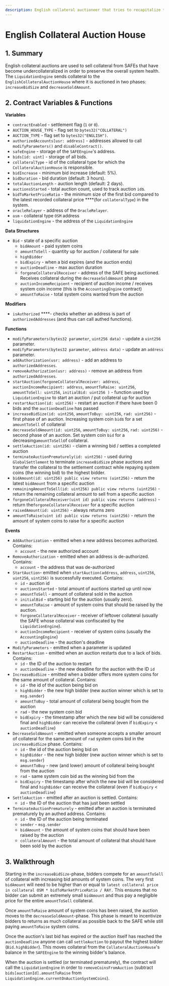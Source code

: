 ```yaml
---
description: English collateral auctioneer that tries to recapitalize the system
---
```


# English Collateral Auction House

## 1. Summary <a id="1-introduction-summary"></a>

English collateral auctions are used to sell collateral from SAFEs that have become undercollateralized in order to preserve the overall system health. The `LiquidationEngine` sends collateral to the `EnglishCollateralAuctionHouse` where it is auctioned in two phases: `increaseBidSize` and `decreaseSoldAmount`.

## 2. Contract Variables & Functions <a id="2-contract-details"></a>

**Variables**

* `contractEnabled` - settlement flag \(`1` or `0`\).
* `AUCTION_HOUSE_TYPE` - flag set to `bytes32("COLLATERAL")`
* `AUCTION_TYPE` - flag set to `bytes32("ENGLISH")`.
* `authorizedAccounts[usr: address]` - addresses allowed to call `modifyParameters()` and `disableContract()`.
* `safeEngine` - storage of the `SAFEEngine`'s address.
* `bids[id: uint]` - storage of all bids.
* `collateralType` - id of the collateral type for which the `CollateralAuctionHouse` is responsible.
* `bidIncrease` - minimum bid increase \(default: 5%\).
* `bidDuration` - bid duration \(default: 3 hours\).
* `totalAuctionLength` - auction length \(default: 2 days\).
* `auctionsStarted` - total auction count, used to track auction `id`s.
* `bidToMarketPriceRatio` - the minimum size of the first bid compared to the latest recorded collateral price ****\(for `collateralType`\) in the system.
* `oracleRelayer` - address of the `OracleRelayer`.
* `osm` - collateral type `OSM` address
* `liquidationEngine` - the address of the `LiquidationEngine`

**Data Structures**

* `Bid` - state of a specific auction
  * `bidAmount` - paid system coins
  * `amountToSell` - quantity up for auction / collateral for sale
  * `highBidder`
  * `bidExpiry` - when a bid expires \(and the auction ends\)
  * `auctionDeadline` - max auction duration
  * `forgoneCollateralReceiver` - address of the SAFE being auctioned. Receives collateral during the `decreaseSoldAmount` phase
  * `auctionIncomeRecipient` - recipient of auction income / receives system coin income \(this is the `AccountingEngine` contract\)
  * `amountToRaise` - total system coins wanted from the auction

**Modifiers**

* `isAuthorized` ****- checks whether an address is part of `authorizedAddresses` \(and thus can call authed functions\).

**Functions**

* `modifyParameters(bytes32 parameter`, `uint256 data)` - update a `uint256` parameter.
* `modifyParameters(bytes32 parameter`, `address data)` - update an `address` parameter.
* `addAuthorization(usr: address)` - add an address to `authorizedAddresses`.
* `removeAuthorization(usr: address)` - remove an address from `authorizedAddresses`.
* `startAuction(forgoneCollateralReceiver: address`, `auctionIncomeRecipient: address`, `amountToRaise: uint256`, `amountToSell: uint256`, `initialBid: uint256 )` - function used by `LiquidationEngine` to start an auction / put collateral up for auction
* `restartAuction(id: uint256)` - restart an auction if there have been 0 bids and the `auctionDeadline` has passed
* `increaseBidSize(id: uint256`, `amountToBuy: uint256`, `rad: uint256)` - first phase of an auction. Increasing system coin `bid`s for a set `amountToSell` of collateral
* `decreaseSoldAmount(id: uint256`, `amountToBuy: uint256`, `rad: uint256)` - second phase of an auction. Set system coin `bid` for a decreasing`amountToSell`of collateral.
* `settleAuction(id: uint256)` - claim a winning bid / settles a completed auction
* `terminateAuctionPrematurely(id: uint256)` - used during `GlobalSettlement` to terminate `increaseBidSize` phase auctions and transfer the collateral to the settlement contract while repaying system coins \(the winning bid\) to the highest bidder.
* `bidAmount(id: uint256) public view returns (uint256)` - return the latest `bidAmount` from a specific auction
* `remainingAmountToSell(id: uint256) public view returns (uint256)` - return the remaining collateral amount to sell from a specific auction
* `forgoneCollateralReceiver(uint id) public view returns (address)` - return the`forgoneCollateralReceiver` for a specific auction
* `raisedAmount(id: uint256)` - always returns zero
* `amountToRaise(uint id) public view returns (uint256)` - return the amount of system coins to raise for a specific auction

**Events**

* `AddAuthorization` - emitted when a new address becomes authorized. Contains:
  * `account` - the new authorized account
* `RemoveAuthorization` - emitted when an address is de-authorized. Contains:
  * `account` - the address that was de-authorized
* `StartAuction`- emitted when `startAuction(address`, `address`, `uint256`, `uint256`, `uint256)` is successfully executed. Contains:
  * `id` - auction id
  * `auctionsStarted` - total amount of auctions started up until now
  * `amountToSell` - amount of collateral sold in the auction
  * `initialBid` - starting bid for the auction \(usually zero\).
  * `amountToRaise` - amount of system coins that should be raised by the auction.
  * `forgoneCollateralReceiver` - receiver of leftover collateral \(usually the SAFE whose collateral was confiscated by the `LiquidationEngine`\).
  * `auctionIncomeRecipient` - receiver of system coins \(usually the `AccountingEngine`\)
  * `auctionDeadline` - the auction's deadline
* `ModifyParameters` - emitted when a parameter is updated
* `RestartAuction` - emitted when an auction restarts due to a lack of bids. Contains:
  * `id` - the ID of the auction to restart
  * `auctionDeadline` - the new deadline for the auction with the ID `id`
* `IncreaseBidSize` - emitted when a bidder offers more system coins for the same amount of collateral. Contains:
  * `id` - the id of the auction being bid on
  * `highBidder` - the new high bidder \(new auction winner which is set to `msg.sender`\)
  * `amountToBuy` - total amount of collateral being bought from the auction
  * `rad` - the new system coin bid
  * `bidExpiry` - the timestamp after which the new bid will be considered final and `highBidder` can receive the collateral \(even if `bidExpiry` &lt; `auctionDeadline`\)
* `DecreaseSoldAmount` - emitted when someone accepts a smaller amount of collateral for the same amount of `rad` system coins bid in the `increaseBidSize` phase. Contains:
  * `id` - the id of the auction being bid on
  * `highBidder` - the new high bidder \(new auction winner which is set to `msg.sender`\)
  * `amountToBuy` - new \(and lower\) amount of collateral being bought from the auction
  * `rad` - same system coin bid as the winning bid from the 
  * `bidExpiry` - the timestamp after which the new bid will be considered final and `highBidder` can receive the collateral \(even if `bidExpiry` &lt; `auctionDeadline`\)
* `SettleAuction` - emitted after an auction is settled. Contains:
  * `id` - the ID of the auction that has just been settled
* `TerminateAuctionPrematurely` - emitted after an auction is terminated prematurely by an authed address. Contains:
  * `id` - the ID of the auction being terminated
  * `sender` - `msg.sender`
  * `bidAmount` - the amount of system coins that should have been raised by the auction
  * `collateralAmount` - the total amount of collateral that should have been sold by the auction

## 3. Walkthrough <a id="3-key-mechanisms-and-concepts"></a>

Starting in the `increaseBidSize`-phase, bidders compete for an `amountToSell` of collateral with increasing bid amounts of system coins. The very first `bidAmount` will need to be higher than or equal to `latest collateral price in collateral OSM * bidToMarketPriceRatio / RAY.` This ensures that no bidder can submit an extremely small `bidAmount` and thus pay a negligible price for the entire `amountToSell` collateral. 

Once `amountToRaise` amount of system coins has been raised, the auction moves to the `decreaseSoldAmount`-phase. This phase is meant to incentivize bidders to returns as much collateral as possible back to the SAFE while still paying `amountToRaise` system coins.

Once the auction's last bid has expired or the auction itself has reached the `auctionDeadline` anyone can call `settleAuction` to payout the highest bidder \(`Bid.highBidder`\). This moves collateral from the `CollateralAuctionHouse`'s balance in the `SAFEEngine` to the winning bidder's balance.

When the auction is settled \(or terminated prematurely\), the contract will call the `LiquidationEngine` in order to `removeCoinsFromAuction` \(subtract `bids[auctionId].amountToRaise` from `LiquidationEngine.currentOnAuctionSystemCoins`\).

